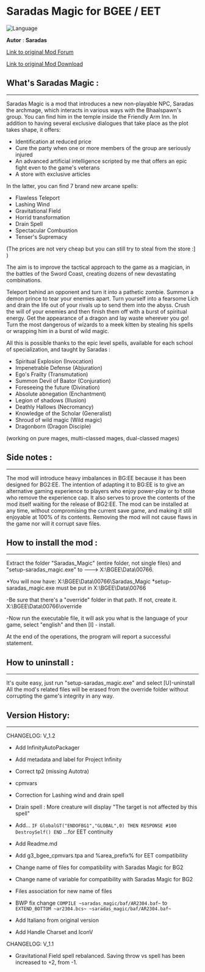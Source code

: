 # Saradas Magic for BGEE / EET

![Language](https://img.shields.io/static/v1?label=language&message=english%20%7C%20Italian%20%7C%20Simplified%20Chinese%20&color=informational)

**Autor** : **Saradas**

[Link to original Mod Forum](http://www.shsforums.net/topic/58028-mod-saradas-magic/)

[Link to original Mod Download](http://www.shsforums.net/files/file/1120-saradas-magic/)


## What's Saradas Magic :
------------------------

Saradas Magic is a mod that introduces a new non-playable NPC, Saradas the archmage, which interacts in various ways with the Bhaalspawn's group.
You can find him in the temple inside the Friendly Arm Inn.
In addition to having several exclusive dialogues that take place as the plot takes shape, it offers:

- Identification at reduced price
- Cure the party when one or more members of the group are seriously injured
- An advanced artificial intelligence scripted by me that offers an epic fight even to the game's veterans
- A store with exclusive articles

In the latter, you can find 7 brand new arcane spells:

- Flawless Teleport
- Lashing Wind
- Gravitational Field
- Horrid transformation
- Drain Spell
- Spectacular Combustion
- Tenser's Supremacy

(The prices are not very cheap but you can still try to steal from the store :]  )


The aim is to improve the tactical approach to the game as a magician, in the battles of the Sword Coast, creating dozens of new
devastating combinations.

Teleport behind an opponent and turn it into a pathetic zombie.
Summon a demon prince to tear your enemies apart.
Turn yourself into a fearsome Lich and drain the life out of your rivals up to send them into the abyss.
Crush the will of your enemies and then finish them off with a burst of spiritual energy.
Get the appearance of a dragon and lay waste wherever you go!
Turn the most dangerous of wizards to a meek kitten by stealing his spells or wrapping him in a burst of wild magic.



All this is possible thanks to the epic level spells, available for each school of specialization, and taught by Saradas :

- Spiritual Explosion (Invocation)
- Impenetrable Defense (Abjuration)
- Ego's Frailty (Transmutation)
- Summon Devil of Baator (Conjuration)
- Foreseeing the future (Divination)
- Absolute abnegation (Enchantment)
- Legion of shadows (Illusion)
- Deathly Hallows (Necromancy)
- Knowledge of the Scholar (Generalist)
- Shroud of wild magic (Wild magic)
- Dragonborn (Dragon Disciple)

(working on pure mages, multi-classed mages, dual-classed mages)


## Side notes :
---------------------

The mod will introduce heavy imbalances in BG:EE because it has been designed for BG2:EE.
The intention of adapting it to BG:EE is to give an alternative gaming experience to players who enjoy power-play or to those who remove
the experience cap.
It also serves to prove the contents of the mod itself waiting for the release of BG2:EE.
The mod can be installed at any time, without compromising the current save game, and making it still enjoyable at 100% of its contents.
Removing the mod will not cause flaws in the game nor will it corrupt save files.


## How to install the mod :
----------------------------

Extract the folder "Saradas_Magic" (entire folder, not single files) and "setup-saradas_magic.exe" to --->  X:\BGEE\Data\00766.
 
 *You will now have:  X:\BGEE\Data\00766\Saradas_Magic
 *setup-saradas_magic.exe  must be put in  X:\BGEE\Data\00766

-Be sure that there's a "override" folder in that path. If not, create it.   X:\BGEE\Data\00766\override

-Now run the executable file, it will ask you what is the language of your game, select "english" and then [I] - install.
                                                                                                            

At the end of the operations, the program will report a successful statement.


## How to uninstall :
---------------------

It's quite easy, just run "setup-saradas_magic.exe" and select [U]-uninstall
All the mod's related files will be erased from the override folder without corrupting the game's integrity in any way.


## Version History:
----------------


CHANGELOG: V_1.2

* Add InfinityAutoPackager

* Add metadata and label for Project Infinity

* Correct tp2 (missing Autotra)

* cpmvars

* Correction for Lashing wind and drain spell

* Drain spell : More creature will display "The target is not affected by this spell"

* Add...
`IF
  GlobalGT("ENDOFBG1","GLOBAL",0)
THEN
  RESPONSE #100
    DestroySelf()
END`
...for EET continuity

* Add Readme.md

* Add g3_bgee_cpmvars.tpa and %area_prefix% for EET compatibility

* Change name of files for compatibility with Saradas Magic for BG2

* Change name of variable for compatibility with Saradas Magic for BG2

* Files association for new name of files

* BWP fix change `COMPILE ~saradas_magic/baf/AR2304.baf~` to `EXTEND_BOTTOM ~ar2304.bcs~ ~saradas_magic/baf/AR2304.baf~`

* Add Italiano from original version

* Add Handle Charset and IconV

CHANGELOG: V_1.1

* Gravitational Field spell rebalanced. Saving throw vs spell has been increased to +2, from -1.